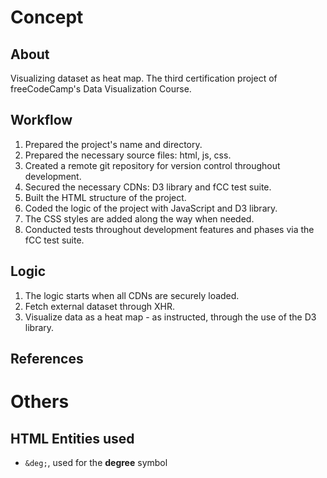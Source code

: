 # Concept

## About
Visualizing dataset as heat map. The third certification project of freeCodeCamp's Data Visualization Course.

## Workflow
 1. Prepared the project's name and directory.
 1. Prepared the necessary source files: html, js, css.
 1. Created a remote git repository for version control throughout development.
 1. Secured the necessary CDNs: D3 library and fCC test suite.
 1. Built the HTML structure of the project.
 1. Coded the logic of the project with JavaScript and D3 library.
 1. The CSS styles are added along the way when needed.
 1. Conducted tests throughout development features and phases via the fCC test suite.

## Logic
 1. The logic starts when all CDNs are securely loaded.
 1. Fetch external dataset through XHR.
 1. Visualize data as a heat map - as instructed, through the use of the D3 library.

## References


# Others
## HTML Entities used
 - `&deg;`, used for the **degree** symbol